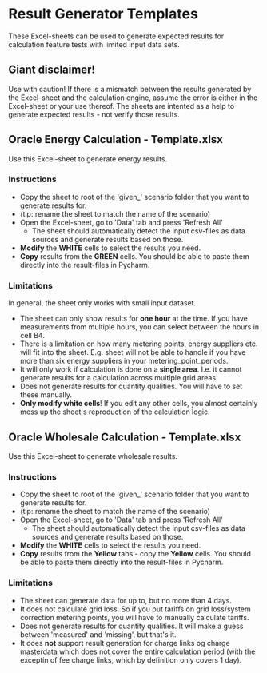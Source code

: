 # Result Generator Templates

These Excel-sheets can be used to generate expected results for calculation feature tests with limited input data sets.

## Giant disclaimer!

Use with caution! If there is a mismatch between the results generated by the Excel-sheet and the calculation engine, assume the error is either in the Excel-sheet or your use thereof. The sheets are intented as a help to generate expected results - not verify those results.

## Oracle Energy Calculation - Template.xlsx

Use this Excel-sheet to generate energy results.

### Instructions

- Copy the sheet to root of the 'given_' scenario folder that you want to generate results for.
- (tip: rename the sheet to match the name of the scenario)
- Open the Excel-sheet, go to 'Data' tab and press 'Refresh All'
	- The sheet should automatically detect the input csv-files as data sources and generate results based on those.
- **Modify** the **WHITE** cells to select the results you need.
- **Copy** results from the **GREEN** cells. You should be able to paste them directly into the result-files in Pycharm.

### Limitations

In general, the sheet only works with small input dataset.

- The sheet can only show results for **one hour** at the time. If you have measurements from multiple hours, you can select between the hours in cell B4.
- There is a limitation on how many metering points, energy suppliers etc. will fit into the sheet. E.g. sheet will not be able to handle if you have more than six energy suppliers in your metering_point_periods.
- It will only work if calculation is done on a **single area**. I.e. it cannot generate results for a calculation across multiple grid areas.
- Does not generate results for quantity qualities. You will have to set these manually.
- **Only modify white cells**!  If you edit any other cells, you almost certainly mess up the sheet's reproduction of the calculation logic.

## Oracle Wholesale Calculation - Template.xlsx

Use this Excel-sheet to generate wholesale results.

### Instructions

- Copy the sheet to root of the 'given_' scenario folder that you want to generate results for.
- (tip: rename the sheet to match the name of the scenario)
- Open the Excel-sheet, go to 'Data' tab and press 'Refresh All'
	- The sheet should automatically detect the input csv-files as data sources and generate results based on those.
- **Modify** the **WHITE** cells to select the results you need.
- **Copy** results from the **Yellow** tabs - copy the **Yellow** cells. You should be able to paste them directly into the result-files in Pycharm.

### Limitations

- The sheet can generate data for up to, but no more than 4 days.
- It does not calculate grid loss. So if you put tariffs on grid loss/system correction metering points, you will have to manually calculate tariffs.
- Does not generate results for quantity qualities. It will make a guess between 'measured' and 'missing', but that's it.
- It does **not** support result generation for charge links og charge masterdata which does not cover the entire calculation period (with the exceptin of fee charge links, which by definition only covers 1 day).